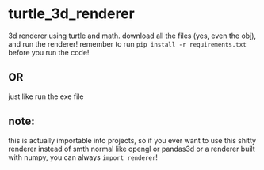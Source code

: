 # turtle_3d_renderer

3d renderer using turtle and math.
download all the files (yes, even the obj), and run the renderer! remember to run `pip install -r requirements.txt` before you run the code!

## OR

just like run the exe file

## note:

this is actually importable into projects, so if you ever want to use this shitty renderer instead of smth normal like opengl or pandas3d or a renderer built with numpy, you can always `import renderer`!

